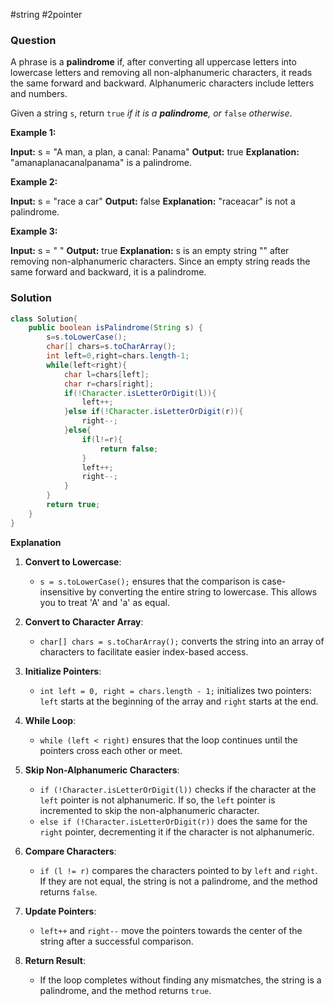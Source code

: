 #string #2pointer
### Question
A phrase is a **palindrome** if, after converting all uppercase letters into lowercase letters and removing all non-alphanumeric characters, it reads the same forward and backward. Alphanumeric characters include letters and numbers.

Given a string `s`, return `true` _if it is a **palindrome**, or_ `false` _otherwise_.

**Example 1:**

**Input:** s = "A man, a plan, a canal: Panama"
**Output:** true
**Explanation:** "amanaplanacanalpanama" is a palindrome.

**Example 2:**

**Input:** s = "race a car"
**Output:** false
**Explanation:** "raceacar" is not a palindrome.

**Example 3:**

**Input:** s = " "
**Output:** true
**Explanation:** s is an empty string "" after removing non-alphanumeric characters.
Since an empty string reads the same forward and backward, it is a palindrome.

### Solution
```java
class Solution{
	public boolean isPalindrome(String s) {  
	    s=s.toLowerCase();  
	    char[] chars=s.toCharArray();  
	    int left=0,right=chars.length-1;  
	    while(left<right){  
	        char l=chars[left];  
	        char r=chars[right];  
	        if(!Character.isLetterOrDigit(l)){  
	            left++;  
	        }else if(!Character.isLetterOrDigit(r)){  
	            right--;  
	        }else{  
	            if(l!=r){  
	                return false;  
	            }  
	            left++;  
	            right--;  
	        }  
	    }  
	    return true;  
	}
}
```

**Explanation**
1. **Convert to Lowercase**:
    
    - `s = s.toLowerCase();` ensures that the comparison is case-insensitive by converting the entire string to lowercase. This allows you to treat 'A' and 'a' as equal.
2. **Convert to Character Array**:
    
    - `char[] chars = s.toCharArray();` converts the string into an array of characters to facilitate easier index-based access.
3. **Initialize Pointers**:
    
    - `int left = 0, right = chars.length - 1;` initializes two pointers: `left` starts at the beginning of the array and `right` starts at the end.
4. **While Loop**:
    
    - `while (left < right)` ensures that the loop continues until the pointers cross each other or meet.
5. **Skip Non-Alphanumeric Characters**:
    
    - `if (!Character.isLetterOrDigit(l))` checks if the character at the `left` pointer is not alphanumeric. If so, the `left` pointer is incremented to skip the non-alphanumeric character.
    - `else if (!Character.isLetterOrDigit(r))` does the same for the `right` pointer, decrementing it if the character is not alphanumeric.
6. **Compare Characters**:
    
    - `if (l != r)` compares the characters pointed to by `left` and `right`. If they are not equal, the string is not a palindrome, and the method returns `false`.
7. **Update Pointers**:
    
    - `left++` and `right--` move the pointers towards the center of the string after a successful comparison.
8. **Return Result**:
    
    - If the loop completes without finding any mismatches, the string is a palindrome, and the method returns `true`.
